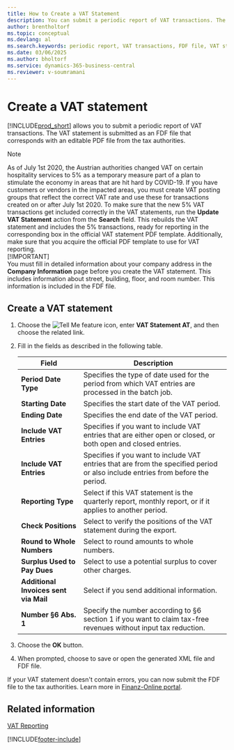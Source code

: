 ```yaml
---
title: How to Create a VAT Statement
description: You can submit a periodic report of VAT transactions. The VAT statement is submitted as an FDF file that corresponds with an editable PDF file from the tax authorities.
author: brentholtorf
ms.topic: conceptual
ms.devlang: al
ms.search.keywords: periodic report, VAT transactions, FDF file, VAT statement
ms.date: 03/06/2025
ms.author: bholtorf
ms.service: dynamics-365-business-central
ms.reviewer: v-soumramani
---
```


# Create a VAT statement

[!INCLUDE[prod_short](../../includes/prod_short.md)] allows you to submit a periodic report of VAT transactions. The VAT statement is submitted as an FDF file that corresponds with an editable PDF file from the tax authorities.  

> [!NOTE]  
> As of July 1st 2020, the Austrian authorities changed VAT on certain hospitality services to 5% as a temporary measure part of a plan to stimulate the economy in areas that are hit hard by COVID-19. If you have customers or vendors in the impacted areas, you must create VAT posting groups that reflect the correct VAT rate and use these for transactions created on or after July 1st 2020. To make sure that the new 5% VAT transactions get included correctly in the VAT statements, run the **Update VAT Statement** action from the **Search** field. This rebuilds the VAT statement and includes the 5% transactions, ready for reporting in the corresponding box in the official VAT statement PDF template. Additionally, make sure that you acquire the official PDF template to use for VAT reporting.  
> [!IMPORTANT]  
> You must fill in detailed information about your company address in the **Company Information** page before you create the VAT statement. This includes information about street, building, floor, and room number. This information is included in the FDF file.  

## Create a VAT statement

1. Choose the ![Tell Me feature](../../media/ui-search/search_small.png "Tell me what you want to do") icon, enter **VAT Statement AT**, and then choose the related link.  
1. Fill in the fields as described in the following table.  

    |Field|Description|  
    |---------------------------------|---------------------------------------|  
    |**Period Date Type**|Specifies the type of date used for the period from which VAT entries are processed in the batch job.|
    |**Starting Date**|Specifies the start date of the VAT period.|  
    |**Ending Date**|Specifies the end date of the VAT period.|  
    |**Include VAT Entries**|Specifies if you want to include VAT entries that are either open or closed, or both open and closed entries.|  
    |**Include VAT Entries**|Specifies if you want to include VAT entries that are from the specified period or also include entries from before the period.|  
    |**Reporting Type**|Select if this VAT statement is the quarterly report, monthly report, or if it applies to another period.|  
    |**Check Positions**|Select to verify the positions of the VAT statement during the export.|  
    |**Round to Whole Numbers**|Select to round amounts to whole numbers.|  
    |**Surplus Used to Pay Dues**|Select to use a potential surplus to cover other charges.|  
    |**Additional Invoices sent via Mail**|Select if you send additional information.|  
    |**Number §6 Abs. 1**|Specify the number according to §6 section 1 if you want to claim tax-free revenues without input tax reduction.|  

1. Choose the **OK** button.  
1. When prompted, choose to save or open the generated XML file and FDF file.  

If your VAT statement doesn't contain errors, you can now submit the FDF file to the tax authorities. Learn more in [Finanz-Online portal](https://go.microsoft.com/fwlink/?LinkId=239929).  

## Related information

[VAT Reporting](vat-reporting.md)

[!INCLUDE[footer-include](../../includes/footer-banner.md)]
